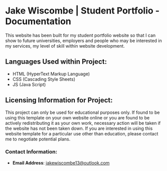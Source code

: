 # Jake Wiscombe | Student Portfolio - Documentation
This website has been built for my student portfolio website so that I can show to future universities, employers and people who may be interested in my services, my level of skill within website development.

## Languages Used within Project:
* HTML (HyperText Markup Language)
* CSS (Cascading Style Sheets)
* JS (Java Script)

## Licensing Information for Project:
This project can only be used for educational purposes only. If found to be using this template on your own website online or you are found to be actively redistributing it as your own work, necessary action will be taken if the website has not been taken down.
If you are interested in using this website template for a particular use other than education, please contact me to negotiate potential plans.

### Contact Information:
* **Email Address**: jakewiscombe13@outlook.com
